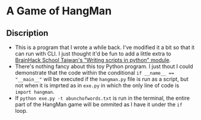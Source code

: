 # A Game of HangMan
## Discription
- This is a program that I wrote a while back. I've modified it a bit so that it can run with CLI. I just thought it'd be fun to add a little extra to [BrainHack School Taiwan's "Writing scripts in python" module](https://brainhackschool-taiwan.github.io/docs/assignments/Writing_scripts_in_python.html).
- There's nothing fancy about this toy Python program. I just thout I could demonstrate that the code within the conditional
`if __name__ == "__main__"` will be executed if the `hangman.py` file is run as a script, but not when it is imprted as in `exe.py` in which the only line of code is `import hangman`.
- If `python exe.py -t abunchofwords.txt` is run in the terminal, the entire part of the HangMan game will be ommited as I have it under the `if` loop.
